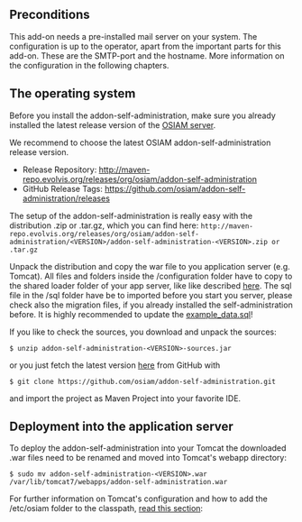 ## Preconditions
This add-on needs a pre-installed mail server on your system. The configuration is up to the operator, apart from the important parts for this add-on. These are the SMTP-port and the hostname. More information on the configuration in the following chapters.

## The operating system

Before you install the addon-self-administration, make sure you already installed the latest release version of the [OSIAM server](https://github.com/osiam/server/wiki/detailed_reference_installation).

We recommend to choose the latest OSIAM addon-self-administration release version.
 * Release Repository: http://maven-repo.evolvis.org/releases/org/osiam/addon-self-administration
 * GitHub Release Tags: https://github.com/osiam/addon-self-administration/releases

The setup of the addon-self-administration is really easy with the distribution .zip or .tar.gz, which you can find here:
`http://maven-repo.evolvis.org/releases/org/osiam/addon-self-administration/<VERSION>/addon-self-administration-<VERSION>.zip or .tar.gz`

Unpack the distribution and copy the war file to you application server (e.g. Tomcat). All files and folders inside the /configuration folder have to copy to the shared loader folder of your app server, like like described [here](https://github.com/osiam/server/wiki/detailed_reference_installation#deployment-into-the-application-server). The sql file in the /sql folder have be to imported before you start you server, please check also the migration files, if you already installed the self-administration before. It is highly recommended to update the [example_data.sql](https://github.com/osiam/addon-self-administration/blob/master/src/main/sql/example_data.sql)!

If you like to check the sources, you download and unpack the sources:

`$ unzip addon-self-administration-<VERSION>-sources.jar`

or you just fetch the latest version [here](https://github.com/osiam/addon-self-administration.git) from GitHub with

`$ git clone https://github.com/osiam/addon-self-administration.git`

and import the project as Maven Project into your favorite IDE.

## Deployment into the application server
To deploy the addon-self-administration into your Tomcat the downloaded .war files need to be renamed and moved into Tomcat's webapp directory:

`$ sudo mv addon-self-administration-<VERSION>.war /var/lib/tomcat7/webapps/addon-self-administration.war`

For further information on Tomcat's configuration and how to add the /etc/osiam folder to the classpath, [read this section](https://github.com/osiam/server/wiki/detailed_reference_installation#wiki-deployment-into-the-application-server):